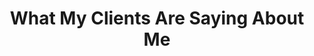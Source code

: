 ---
enable: true
title: "What My Clients Are Saying About Me"
description: "Don't just take my word for it - hear from some of my satisfied clients!  Check out some of my testimonials below to see what others are saying about me."

# Testimonials
testimonials:
  - name: "Andrew Graesser"
    description: "Maintenance Inspection"
    location: "Katy, TX"
    avatar: "/images/testimonials/andrew_graesser.webp"
    content: "I highly recommend Ryan Roth for your inspection needs! He is extremely knowledgeable and thorough and will be honest about the property of inspection, which is exactly what I look for in an inspector. I asked Ryan to complete a property inspection for my home in Katy so I would know where to focus my efforts with any maintenance items or potential risks upcoming.  He has a great understanding of all home systems and was able to recognize several things that I needed to get done to prevent future issues down the road which more than paid for the cost of the inspection itself.  Ryan is very transparent in his pricing and a good communicator from start to finish."
  - name: "Breann Logsdon"
    description: "Real Estate Agent"
    location: "Houston, TX"
    avatar: "/images/testimonials/breann_logsdon.jpg"
    content: "My buyer was on a deadline and Ryan made it happen same day. He was thorough and efficient. When my client got the report, we were thrilled with the level of detail. I will definitely be referring future clients to him!"

# don't create a separate page
_build:
  render: "never"
---